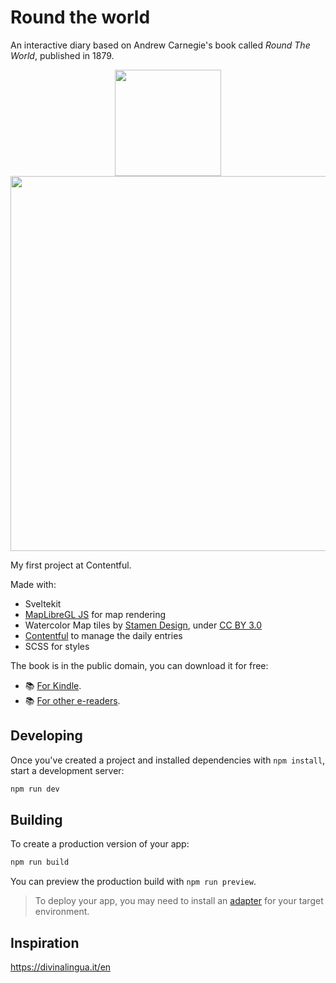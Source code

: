 # Round the world

An interactive diary based on Andrew Carnegie's book called _Round The World_, published in 1879. 

<p align="center">
 <img width="170px" src="https://user-images.githubusercontent.com/107407814/204598439-2d8e352b-9679-4711-a51a-9db9bd372bc3.png" >
 <img width="600px" src="https://user-images.githubusercontent.com/107407814/204595212-dad2b4db-dfd0-4db0-898b-e1f08b88c74b.png" >
</p>

My first project at Contentful.


Made with:

- Sveltekit
- [MapLibreGL JS](https://maplibre.org/maplibre-gl-js-docs/api/) for map rendering
- Watercolor Map tiles by [Stamen Design](http://stamen.com), under [CC BY 3.0](http://creativecommons.org/licenses/by/3.0)
- [Contentful](https://contentful.dev) to manage the daily entries
- SCSS for styles

The book is in the public domain, you can download it for free:

- 📚 [For Kindle](https://alvin.codes/round-the-world/round-the-world.mobi).
- 📚 [For other e-readers](https://alvin.codes/round-the-world/round-the-world.epub).

## Developing

Once you've created a project and installed dependencies with `npm install`, start a development server:

```bash
npm run dev
```

## Building

To create a production version of your app:

```bash
npm run build
```

You can preview the production build with `npm run preview`.

> To deploy your app, you may need to install an [adapter](https://kit.svelte.dev/docs/adapters) for your target environment.

## Inspiration

https://divinalingua.it/en

